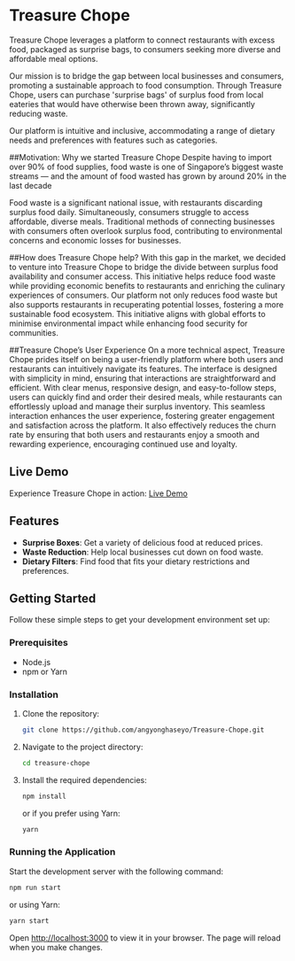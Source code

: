 # Treasure Chope
Treasure Chope leverages a platform to connect restaurants with excess food, packaged as surprise bags, to consumers seeking more diverse and affordable meal options. 

Our mission is to bridge the gap between local businesses and consumers, promoting a sustainable approach to food consumption. Through Treasure Chope, users can purchase 'surprise bags' of surplus food from local eateries that would have otherwise been thrown away, significantly reducing waste.

Our platform is intuitive and inclusive, accommodating a range of dietary needs and preferences with features such as categories.

##Motivation: Why we started Treasure Chope 
Despite having to import over 90% of food supplies, food waste is one of Singapore’s biggest waste streams — and the amount of food wasted has grown by around 20% in the last decade

Food waste is a significant national issue, with restaurants discarding surplus food daily. Simultaneously, consumers struggle to access affordable, diverse meals. Traditional methods of connecting businesses with consumers often overlook surplus food, contributing to environmental concerns and economic losses for businesses.

##How does Treasure Chope help?
With this gap in the market, we decided to venture into Treasure Chope to bridge the divide between surplus food availability and consumer access. 
This initiative helps reduce food waste while providing economic benefits to restaurants and enriching the culinary experiences of consumers.
Our platform not only reduces food waste but also supports restaurants in recuperating potential losses, fostering a more sustainable food ecosystem. This initiative aligns with global efforts to minimise environmental impact while enhancing food security for communities.

##Treasure Chope’s User Experience
On a more technical aspect, Treasure Chope prides itself on being a user-friendly platform where both users and restaurants can intuitively navigate its features. The interface is designed with simplicity in mind, ensuring that interactions are straightforward and efficient. With clear menus, responsive design, and easy-to-follow steps, users can quickly find and order their desired meals, while restaurants can effortlessly upload and manage their surplus inventory. 
This seamless interaction enhances the user experience, fostering greater engagement and satisfaction across the platform. It also effectively reduces the churn rate by ensuring that both users and restaurants enjoy a smooth and rewarding experience, encouraging continued use and loyalty.


## Live Demo

Experience Treasure Chope in action: [Live Demo](https://treasure-chope.firebaseapp.com)

## Features

- **Surprise Boxes**: Get a variety of delicious food at reduced prices.
- **Waste Reduction**: Help local businesses cut down on food waste.
- **Dietary Filters**: Find food that fits your dietary restrictions and preferences.

## Getting Started

Follow these simple steps to get your development environment set up:

### Prerequisites

- Node.js
- npm or Yarn

### Installation

1. Clone the repository:
   ```sh
   git clone https://github.com/angyonghaseyo/Treasure-Chope.git
   ```
2. Navigate to the project directory:
   ```sh
   cd treasure-chope
   ```
3. Install the required dependencies:
   ```sh
   npm install
   ```
   or if you prefer using Yarn:
   ```sh
   yarn
   ```

### Running the Application

Start the development server with the following command:

```sh
npm run start
```

or using Yarn:

```sh
yarn start
```

Open [http://localhost:3000](http://localhost:3000) to view it in your browser. The page will reload when you make changes.




